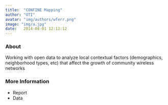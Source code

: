 ```yaml
---
title:  "CONFINE Mapping"
author: "OTI"
avatar: "img/authors/wferr.png"
image: "img/a.jpg"
date:   2014-08-01 12:12:12
---
```


### About
Working with open data to analyze local contextual factors (demographics, neighborhood types, etc) that affect the growth of community wireless networks

### More Information

- Report
- Data